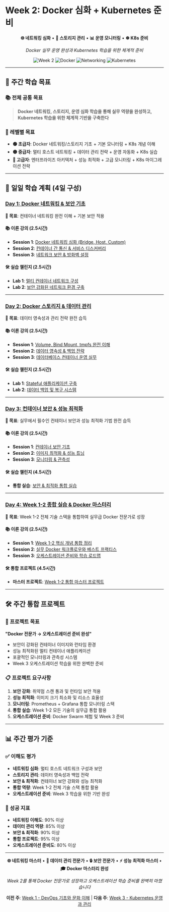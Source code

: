 # Week 2: Docker 심화 + Kubernetes 준비

<div align="center">

**🌐 네트워킹 심화** • **💾 스토리지 관리** • **📊 운영 모니터링** • **☸️ K8s 준비**

*Docker 실무 운영 완성과 Kubernetes 학습을 위한 체계적 준비*

![Week 2](https://img.shields.io/badge/Week-2-blue?style=for-the-badge)
![Docker](https://img.shields.io/badge/Docker-Advanced-green?style=for-the-badge)
![Networking](https://img.shields.io/badge/Networking-Deep-purple?style=for-the-badge)
![Kubernetes](https://img.shields.io/badge/K8s-Ready-orange?style=for-the-badge)

</div>

---

## 🎯 주간 학습 목표

### 📚 전체 공통 목표
> **Docker 네트워킹, 스토리지, 운영 심화 학습을 통해 실무 역량을 완성하고, Kubernetes 학습을 위한 체계적 기반을 구축한다**

### 🎪 레벨별 목표
- **🟢 초급자**: Docker 네트워킹/스토리지 기초 + 기본 모니터링 + K8s 개념 이해
- **🟡 중급자**: 멀티 호스트 네트워킹 + 데이터 관리 전략 + 운영 자동화 + K8s 실습
- **🔴 고급자**: 엔터프라이즈 아키텍처 + 성능 최적화 + 고급 모니터링 + K8s 마이그레이션 전략

---

## 📅 일일 학습 계획 (4일 구성)

### [Day 1: Docker 네트워킹 & 보안 기초](./day1/README.md)
**🎯 목표**: 컨테이너 네트워킹 완전 이해 + 기본 보안 적용

#### 📚 이론 강의 (2.5시간)
- **Session 1**: [Docker 네트워킹 심화 (Bridge, Host, Custom)](./day1/session_1.md)
- **Session 2**: [컨테이너 간 통신 & 서비스 디스커버리](./day1/session_2.md)
- **Session 3**: [네트워크 보안 & 방화벽 설정](./day1/session_3.md)

#### 🛠️ 실습 챌린지 (2.5시간)
- **Lab 1**: [멀티 컨테이너 네트워크 구성](./day1/lab_1.md)
- **Lab 2**: [보안 강화된 네트워크 환경 구축](./day1/lab_2.md)

---

### [Day 2: Docker 스토리지 & 데이터 관리](./day2/README.md)
**🎯 목표**: 데이터 영속성과 관리 전략 완전 습득

#### 📚 이론 강의 (2.5시간)
- **Session 1**: [Volume, Bind Mount, tmpfs 완전 이해](./day2/session_1.md)
- **Session 2**: [데이터 영속성 & 백업 전략](./day2/session_2.md)
- **Session 3**: [데이터베이스 컨테이너 운영 실무](./day2/session_3.md)

#### 🛠️ 실습 챌린지 (2.5시간)
- **Lab 1**: [Stateful 애플리케이션 구축](./day2/lab_1.md)
- **Lab 2**: [데이터 백업 및 복구 시스템](./day2/lab_2.md)

---

### [Day 3: 컨테이너 보안 & 성능 최적화](./day3/README.md)
**🎯 목표**: 실무에서 필수인 컨테이너 보안과 성능 최적화 기법 완전 습득

#### 📚 이론 강의 (2.5시간)
- **Session 1**: [컨테이너 보안 기초](./day3/session_1.md)
- **Session 2**: [이미지 최적화 & 성능 튜닝](./day3/session_2.md)
- **Session 3**: [모니터링 & 관측성](./day3/session_3.md)

#### 🛠️ 실습 챌린지 (4.5시간)
- **통합 실습**: [보안 & 최적화 통합 실습](./day3/lab_1.md)

---

### [Day 4: Week 1-2 종합 실습 & Docker 마스터리](./day4/README.md)
**🎯 목표**: Week 1-2 전체 기술 스택을 통합하여 실무급 Docker 전문가로 성장

#### 📚 이론 강의 (2.5시간)
- **Session 1**: [Week 1-2 핵심 개념 통합 정리](./day4/session_1.md)
- **Session 2**: [실무 Docker 워크플로우와 베스트 프랙티스](./day4/session_2.md)
- **Session 3**: [오케스트레이션 준비와 학습 로드맵](./day4/session_3.md)

#### 🛠️ 통합 프로젝트 (4.5시간)
- **마스터 프로젝트**: [Week 1-2 통합 마스터 프로젝트](./day4/lab_1.md)

---

## 🛠️ 주간 통합 프로젝트

### 🎯 프로젝트 목표
**"Docker 전문가 → 오케스트레이션 준비 완성"**
- 보안이 강화된 컨테이너 이미지와 런타임 환경
- 성능 최적화된 멀티 컨테이너 애플리케이션
- 포괄적인 모니터링과 관측성 시스템
- Week 3 오케스트레이션 학습을 위한 완벽한 준비

### 📋 프로젝트 요구사항
1. **보안 강화**: 취약점 스캔 통과 및 런타임 보안 적용
2. **성능 최적화**: 이미지 크기 최소화 및 리소스 효율성
3. **모니터링**: Prometheus + Grafana 통합 모니터링 스택
4. **통합 실습**: Week 1-2 모든 기술의 실무급 통합 활용
5. **오케스트레이션 준비**: Docker Swarm 체험 및 Week 3 준비

---

## 📊 주간 평가 기준

### ✅ 이해도 평가
- **네트워킹 심화**: 멀티 호스트 네트워크 구성과 보안
- **스토리지 관리**: 데이터 영속성과 백업 전략
- **보안 & 최적화**: 컨테이너 보안 강화와 성능 최적화
- **통합 역량**: Week 1-2 전체 기술 스택 통합 활용
- **오케스트레이션 준비**: Week 3 학습을 위한 기반 완성

### 🎯 성공 지표
- **네트워킹 이해도**: 90% 이상
- **데이터 관리 역량**: 85% 이상
- **보안 & 최적화**: 90% 이상
- **통합 프로젝트**: 95% 이상
- **오케스트레이션 준비도**: 80% 이상

---

<div align="center">

**🌐 네트워킹 마스터** • **💾 데이터 관리 전문가** • **🔒 보안 전문가** • **⚡ 성능 최적화 마스터** • **🎓 Docker 마스터리 완성**

*Week 2를 통해 Docker 전문가로 성장하고 오케스트레이션 학습 준비를 완벽히 마쳤습니다*

**이전 주**: [Week 1 - DevOps 기초와 문화 이해](../week_01/README.md) | **다음 주**: [Week 3 - Kubernetes 운영과 관리](../week_03/README.md)

</div>